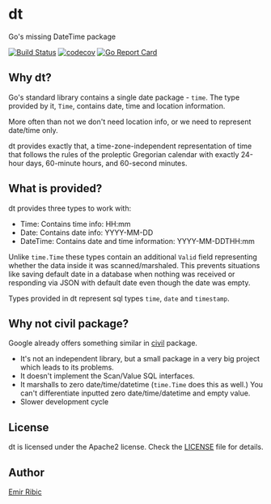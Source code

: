 # dt
Go's missing DateTime package

[![Build Status](https://travis-ci.org/ribice/dt.svg?branch=master)](https://travis-ci.org/ribice/dt)
[![codecov](https://codecov.io/gh/ribice/dt/branch/master/graph/badge.svg)](https://codecov.io/gh/ribice/dt)
[![Go Report Card](https://goreportcard.com/badge/github.com/ribice/dt)](https://goreportcard.com/report/github.com/ribice/dt)

## Why dt?

Go's standard library contains a single date package - `time`. The type provided by it, `Time`, contains date, time and location information.

More often than not we don't need location info, or we need to represent date/time only.

dt provides exactly that, a time-zone-independent representation of time that follows the rules of the proleptic Gregorian calendar with exactly 24-hour days, 60-minute hours, and 60-second minutes.

## What is provided?

dt provides three types to work with:

- Time: Contains time info: HH:mm
- Date: Contains date info: YYYY-MM-DD
- DateTime: Contains date and time information: YYYY-MM-DDTHH:mm

Unlike `time.Time` these types contain an additional `Valid` field representing whether the data inside it was scanned/marshaled. This prevents situations like saving default date in a database when nothing was received or responding via JSON with default date even though the date was empty.

Types provided in dt represent sql types `time`, `date` and `timestamp`.

## Why not civil package?

Google already offers something similar in [civil](https://github.com/googleapis/google-cloud-go/tree/master/civil) package.

- It's not an independent library, but a small package in a very big project which leads to its problems.
- It doesn't implement the Scan/Value SQL interfaces.
- It marshalls to zero date/time/datetime (`time.Time` does this as well.) You can't differentiate inputted zero date/time/datetime and empty value.
- Slower development cycle

## License

dt is licensed under the Apache2 license. Check the [LICENSE](LICENSE) file for details.

## Author

[Emir Ribic](https://ribice.ba)
